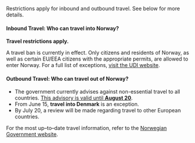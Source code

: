 Restrictions apply for inbound and outbound travel. See below for more details.

#### Inbound Travel: Who can travel into Norway?

**Travel restrictions apply.**

A travel ban is currently in effect. Only citizens and residents of Norway, as well as certain EU/EEA citizens with the appropriate permits, are allowed to enter Norway. For a full list of exceptions, [visit the UDI website](https://www.udi.no/en/about-the-corona-situation/eueaa-national-or-family-member/).

#### Outbound Travel: Who can travel out of Norway?

- The government currently advises against non-essential travel to all countries. [This advisory is valid until **August 20**](https://www.regjeringen.no/en/topics/foreign-affairs/reiseinformasjon/travel_coronavirus/id2691821/?expand=factbox2704237).
- From June 15, **travel into Denmark** is an exception.
- By July 20, a review will be made regarding travel to other European countries.

For the most up–to–date travel information, refer to the [Norwegian Government website](https://www.regjeringen.no/en/topics/koronavirus-covid-19/id2692388/).
